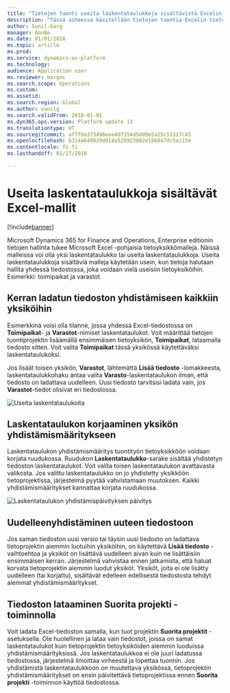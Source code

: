 ```yaml
---
title: "Tietojen tuonti useita laskentataulukkoja sisältävistä Excelin tietoyksikkömalleista"
description: "Tässä aiheessa käsitellään tietojen tuontia Excelin tietoyksikkömallien avulla Microsoft Dynamics 365 for Finance and Operations, Enterprise editioniin."
author: Sunil-Garg
manager: AnnBe
ms.date: 01/01/2018
ms.topic: article
ms.prod: 
ms.service: dynamics-ax-platform
ms.technology: 
audience: Application user
ms.reviewer: margoc
ms.search.scope: Operations
ms.custom: 
ms.assetid: 
ms.search.region: Global
ms.author: sunilg
ms.search.validFrom: 2018-01-01
ms.dyn365.ops.version: Platform update 13
ms.translationtype: HT
ms.sourcegitcommit: af7f9a373496eee4df354d5dd9e5a25c51317c43
ms.openlocfilehash: b314a649829dd14a525923802e19b847dc5a115e
ms.contentlocale: fi-fi
ms.lasthandoff: 02/27/2018

---
```


# <a name="excel-templates-with-multiple-worksheets"></a>Useita laskentataulukkoja sisältävät Excel-mallit

[!include[banner](../includes/banner.md)]

Microsoft Dynamics 365 for Finance and Operations, Enterprise editionin tietojen hallinta tukee Microsoft Excel -pohjaisia tietoyksikkömalleja. Näissä malleissa voi olla yksi laskentataulukko tai useita laskentataulukkoja. Useita laskentataulukkoja sisältäviä malleja käytetään usein, kun tietoja halutaan hallita yhdessä tiedostossa, joka voidaan vielä useisiin tietoyksiköihin. Esimerkki: toimipaikat ja varastot.

## <a name="upload-a-file-once-and-map-it-to-all-entities"></a>Kerran ladatun tiedoston yhdistämiseen kaikkiin yksiköihin
Esimerkkinä voisi olla tilanne, jossa yhdessä Excel-tiedostossa on **Toimipaikat**- ja **Varastot**-nimiset laskentataulukot. Voit määrittää tietojen tuontiprojektin lisäämällä ensimmäisen tietoyksikön, **Toimipaikat**, lataamalla tiedosto sitten. Voit valita **Toimipaikat** tässä yksikössä käytettäväksi laskentataulukoksi.

Jos lisäät toisen yksikön, **Varastot**, lähtemättä **Lisää tiedosto** -lomakkeesta, laskentataulukkohaku antaa valita **Varasto**-laskentataulukon ilman, että tiedosto on ladattava uudelleen. Uusi tiedosto tarvitsisi ladata vain, jos **Varastot**-tiedot olisivat eri tiedostossa.

![Useita laskentataulukoita](./media/AddFileMultipleWorkSheets.png) 

## <a name="fix-worksheet-to-entity-mapping"></a>Laskentataulukon korjaaminen yksikön yhdistämismääritykseen

Laskentataulukon yhdistämismääritys tuontityön tietoyksikköön voidaan korjata ruudukossa. Ruudukon **Laskentataulukko**-sarake sisältää yhdistetyn tiedoston laskentataulukot. Voit valita toisen laskentataulukon avattavasta valikosta. Jos valittu laskentataulukko on jo yhdistetty yksikköön tietoprojektissa, järjestelmä pyytää vahvistamaan muutoksen. Kaikki yhdistämismääritykset kannattaa korjata ruudukossa.

![Laskentataulukon yhdistämispäivityksen päivitys](./media/UpdateMappings.png)

## <a name="re-map-to-a-new-file"></a>Uudelleenyhdistäminen uuteen tiedostoon

Jos saman tiedoston uusi versio tai täysin uusi tiedosto on ladattava tietoprojektin aiemmin luotuihin yksiköihin, on käytettävä **Lisää tiedosto** -vaihtoehtoa ja yksiköt on lisättävä uudelleen aivan kuin ne lisättäisiin ensimmäisen kerran. Järjestelmä vahvistaa ennen jatkamista, että haluat korvata tietoprojektin aiemmin luodut yksiköt. Yksiköt, joita ei ole lisätty uudelleen (tai korjattu), sisältävät edelleen edellisestä tiedostosta tehdyt aiemmat yhdistämismääritykset.

## <a name="upload-a-file-using-run-project"></a>Tiedoston lataaminen Suorita projekti -toiminnolla

Voit ladata Excel-tiedoston samalla, kun tuot projektin **Suorita projektit** -asetuksella. Ole huolellinen ja lataa vain tiedostot, joissa on samat laskentataulukot kuin tietoprojektin tietoyksiköiden aiemmin luoduissa yhdistämismäärityksissä. Jos laskentataulukkoa ei ole juuri ladatussa tiedostossa, järjestelmä ilmoittaa virheestä ja lopettaa tuonnin. Jos yhdistämistä laskentataulukkoon on muutettava yksikössä, tietoprojektin yhdistämismääritykset on ensin päivitettävä tietoprojektissa ennen **Suorita projekti** -toiminnon käyttöä tiedostossa.



